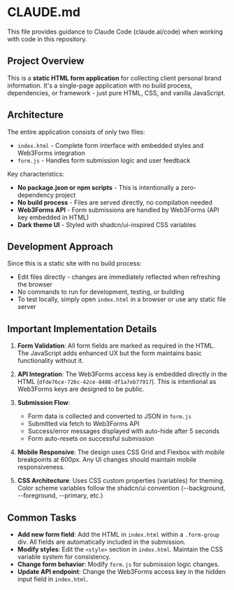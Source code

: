 # CLAUDE.md

This file provides guidance to Claude Code (claude.ai/code) when working with code in this repository.

## Project Overview

This is a **static HTML form application** for collecting client personal brand information. It's a single-page application with no build process, dependencies, or framework - just pure HTML, CSS, and vanilla JavaScript.

## Architecture

The entire application consists of only two files:
- `index.html` - Complete form interface with embedded styles and Web3Forms integration
- `form.js` - Handles form submission logic and user feedback

Key characteristics:
- **No package.json or npm scripts** - This is intentionally a zero-dependency project
- **No build process** - Files are served directly, no compilation needed
- **Web3Forms API** - Form submissions are handled by Web3Forms (API key embedded in HTML)
- **Dark theme UI** - Styled with shadcn/ui-inspired CSS variables

## Development Approach

Since this is a static site with no build process:
- Edit files directly - changes are immediately reflected when refreshing the browser
- No commands to run for development, testing, or building
- To test locally, simply open `index.html` in a browser or use any static file server

## Important Implementation Details

1. **Form Validation**: All form fields are marked as required in the HTML. The JavaScript adds enhanced UX but the form maintains basic functionality without it.

2. **API Integration**: The Web3Forms access key is embedded directly in the HTML (`dfde76ce-726c-42ce-8408-df1a7eb77917`). This is intentional as Web3Forms keys are designed to be public.

3. **Submission Flow**:
   - Form data is collected and converted to JSON in `form.js`
   - Submitted via fetch to Web3Forms API
   - Success/error messages displayed with auto-hide after 5 seconds
   - Form auto-resets on successful submission

4. **Mobile Responsive**: The design uses CSS Grid and Flexbox with mobile breakpoints at 600px. Any UI changes should maintain mobile responsiveness.

5. **CSS Architecture**: Uses CSS custom properties (variables) for theming. Color scheme variables follow the shadcn/ui convention (--background, --foreground, --primary, etc.)

## Common Tasks

- **Add new form field**: Add the HTML in `index.html` within a `.form-group` div. All fields are automatically included in the submission.
- **Modify styles**: Edit the `<style>` section in `index.html`. Maintain the CSS variable system for consistency.
- **Change form behavior**: Modify `form.js` for submission logic changes.
- **Update API endpoint**: Change the Web3Forms access key in the hidden input field in `index.html`.